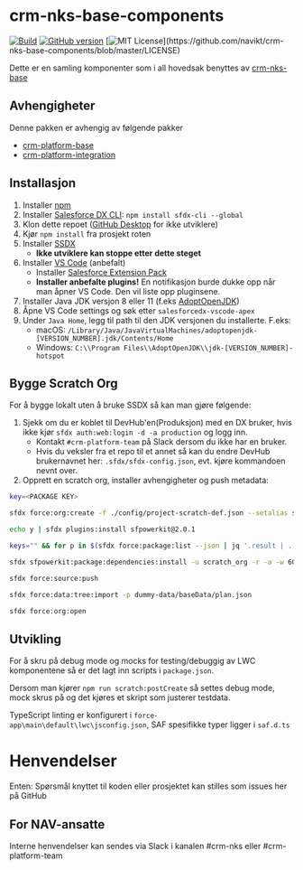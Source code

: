 # crm-nks-base-components

[![Build](https://github.com/navikt/crm-nks-base-components/workflows/%5BPUSH%5D%20Create%20Package/badge.svg)](https://github.com/navikt/crm-nks-base-components/actions?query=workflow%3Acreate)
[![GitHub version](https://badgen.net/github/release/navikt/crm-nks-base-components/stable)](https://github.com/navikt/crm-nks-base-components)
[![MIT License](https://img.shields.io/apm/l/atomic-design-ui.svg?)](https://github.com/navikt/crm-nks-base-components/blob/master/LICENSE)

Dette er en samling komponenter som i all hovedsak benyttes av [crm-nks-base](https://github.com/navikt/crm-nks-base)

## Avhengigheter

Denne pakken er avhengig av følgende pakker

-   [crm-platform-base](https://github.com/navikt/crm-platform-base)
-   [crm-platform-integration](https://github.com/navikt/crm-platform-integration)

## Installasjon

1. Installer [npm](https://nodejs.org/en/download/)
1. Installer [Salesforce DX CLI](https://developer.salesforce.com/tools/sfdxcli): `npm install sfdx-cli --global`
1. Klon dette repoet ([GitHub Desktop](https://desktop.github.com) for ikke utviklere)
1. Kjør `npm install` fra prosjekt roten
1. Installer [SSDX](https://github.com/navikt/ssdx)
    - **Ikke utviklere kan stoppe etter dette steget**
1. Installer [VS Code](https://code.visualstudio.com) (anbefalt)
    - Installer [Salesforce Extension Pack](https://marketplace.visualstudio.com/items?itemName=salesforce.salesforcedx-vscode)
    - **Installer anbefalte plugins!** En notifikasjon burde dukke opp når man åpner VS Code. Den vil liste opp pluginsene.
1. Installer Java JDK versjon 8 eller 11 (f.eks [AdoptOpenJDK](https://adoptopenjdk.net))
1. Åpne VS Code settings og søk etter `salesforcedx-vscode-apex`
1. Under `Java Home`, legg til path til den JDK versjonen du installerte. F.eks:
    - macOS: `/Library/Java/JavaVirtualMachines/adoptopenjdk-[VERSION_NUMBER].jdk/Contents/Home`
    - Windows: `C:\\Program Files\\AdoptOpenJDK\\jdk-[VERSION_NUMBER]-hotspot`

## Bygge Scratch Org

For å bygge lokalt uten å bruke SSDX så kan man gjøre følgende:

1. Sjekk om du er koblet til DevHub'en(Produksjon) med en DX bruker, hvis ikke kjør `sfdx auth:web:login -d -a production` og logg inn.
    - Kontakt `#crm-platform-team` på Slack dersom du ikke har en bruker.
    - Hvis du veksler fra et repo til et annet så kan du endre DevHub brukernavnet her: `.sfdx/sfdx-config.json`, evt. kjøre kommandoen nevnt over.
1. Opprett en scratch org, installer avhengigheter og push metadata:

```bash
key=<PACKAGE KEY>

sfdx force:org:create -f ./config/project-scratch-def.json --setalias scratch_org --durationdays 1 --setdefaultusername

echo y | sfdx plugins:install sfpowerkit@2.0.1

keys="" && for p in $(sfdx force:package:list --json | jq '.result | .[].Name' -r); do keys+=$p":${key}"; done

sfdx sfpowerkit:package:dependencies:install -u scratch_org -r -a -w 60 -k ${keys}

sfdx force:source:push

sfdx force:data:tree:import -p dummy-data/baseData/plan.json

sfdx force:org:open
```

## Utvikling

For å skru på debug mode og mocks for testing/debuggig av LWC komponentene så er det lagt inn scripts i `package.json`.

Dersom man kjører `npm run scratch:postCreate` så settes debug mode, mock skrus på og det kjøres et skript som justerer testdata.

TypeScript linting er konfigurert i `force-app\main\default\lwc\jsconfig.json`, SAF spesifikke typer ligger i `saf.d.ts`

# Henvendelser

Enten:
Spørsmål knyttet til koden eller prosjektet kan stilles som issues her på GitHub

## For NAV-ansatte

Interne henvendelser kan sendes via Slack i kanalen #crm-nks eller #crm-platform-team
